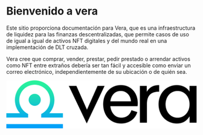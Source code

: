 # Bienvenido a vera

Este sitio proporciona documentación para Vera, que es una infraestructura de liquidez para las finanzas descentralizadas, que permite casos de uso de igual a igual de activos NFT digitales y del mundo real en una implementación de DLT cruzada.

Vera cree que comprar, vender, prestar, pedir prestado o arrendar activos como NFT entre extraños debería ser tan fácil y accesible como enviar un correo electrónico, independientemente de su ubicación o de quién sea.

![](.gitbook/assets/logo-vera-full.png)
